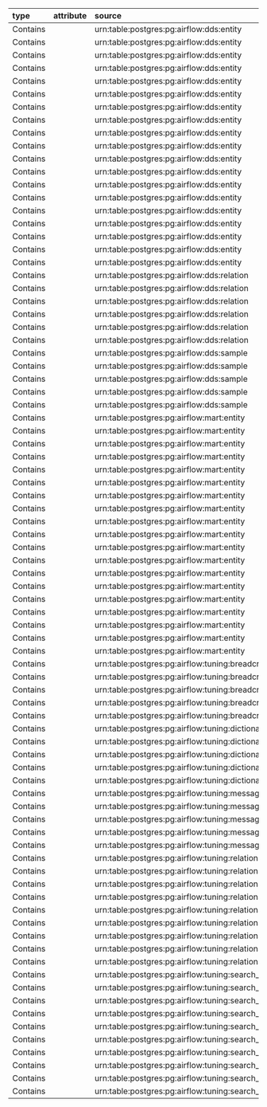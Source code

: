 | type     | attribute   | source                                                    | destination                                                               |
|:---------|:------------|:----------------------------------------------------------|:--------------------------------------------------------------------------|
| Contains |             | urn:table:postgres:pg:airflow:dds:entity                  | urn:column:postgres:pg:airflow:dds:entity:codes                           |
| Contains |             | urn:table:postgres:pg:airflow:dds:entity                  | urn:column:postgres:pg:airflow:dds:entity:entity_name                     |
| Contains |             | urn:table:postgres:pg:airflow:dds:entity                  | urn:column:postgres:pg:airflow:dds:entity:entity_name_short               |
| Contains |             | urn:table:postgres:pg:airflow:dds:entity                  | urn:column:postgres:pg:airflow:dds:entity:entity_type                     |
| Contains |             | urn:table:postgres:pg:airflow:dds:entity                  | urn:column:postgres:pg:airflow:dds:entity:filters                         |
| Contains |             | urn:table:postgres:pg:airflow:dds:entity                  | urn:column:postgres:pg:airflow:dds:entity:grid                            |
| Contains |             | urn:table:postgres:pg:airflow:dds:entity                  | urn:column:postgres:pg:airflow:dds:entity:htmls                           |
| Contains |             | urn:table:postgres:pg:airflow:dds:entity                  | urn:column:postgres:pg:airflow:dds:entity:info                            |
| Contains |             | urn:table:postgres:pg:airflow:dds:entity                  | urn:column:postgres:pg:airflow:dds:entity:json_data                       |
| Contains |             | urn:table:postgres:pg:airflow:dds:entity                  | urn:column:postgres:pg:airflow:dds:entity:json_data_ui                    |
| Contains |             | urn:table:postgres:pg:airflow:dds:entity                  | urn:column:postgres:pg:airflow:dds:entity:json_system                     |
| Contains |             | urn:table:postgres:pg:airflow:dds:entity                  | urn:column:postgres:pg:airflow:dds:entity:links                           |
| Contains |             | urn:table:postgres:pg:airflow:dds:entity                  | urn:column:postgres:pg:airflow:dds:entity:loaded_by                       |
| Contains |             | urn:table:postgres:pg:airflow:dds:entity                  | urn:column:postgres:pg:airflow:dds:entity:notifications                   |
| Contains |             | urn:table:postgres:pg:airflow:dds:entity                  | urn:column:postgres:pg:airflow:dds:entity:processed_dttm                  |
| Contains |             | urn:table:postgres:pg:airflow:dds:entity                  | urn:column:postgres:pg:airflow:dds:entity:search_data                     |
| Contains |             | urn:table:postgres:pg:airflow:dds:entity                  | urn:column:postgres:pg:airflow:dds:entity:tables                          |
| Contains |             | urn:table:postgres:pg:airflow:dds:entity                  | urn:column:postgres:pg:airflow:dds:entity:tags                            |
| Contains |             | urn:table:postgres:pg:airflow:dds:entity                  | urn:column:postgres:pg:airflow:dds:entity:urn                             |
| Contains |             | urn:table:postgres:pg:airflow:dds:relation                | urn:column:postgres:pg:airflow:dds:relation:attribute                     |
| Contains |             | urn:table:postgres:pg:airflow:dds:relation                | urn:column:postgres:pg:airflow:dds:relation:destination                   |
| Contains |             | urn:table:postgres:pg:airflow:dds:relation                | urn:column:postgres:pg:airflow:dds:relation:loaded_by                     |
| Contains |             | urn:table:postgres:pg:airflow:dds:relation                | urn:column:postgres:pg:airflow:dds:relation:processed_dttm                |
| Contains |             | urn:table:postgres:pg:airflow:dds:relation                | urn:column:postgres:pg:airflow:dds:relation:source                        |
| Contains |             | urn:table:postgres:pg:airflow:dds:relation                | urn:column:postgres:pg:airflow:dds:relation:type                          |
| Contains |             | urn:table:postgres:pg:airflow:dds:sample                  | urn:column:postgres:pg:airflow:dds:sample:cnt_rows                        |
| Contains |             | urn:table:postgres:pg:airflow:dds:sample                  | urn:column:postgres:pg:airflow:dds:sample:column_def                      |
| Contains |             | urn:table:postgres:pg:airflow:dds:sample                  | urn:column:postgres:pg:airflow:dds:sample:processed_dttm                  |
| Contains |             | urn:table:postgres:pg:airflow:dds:sample                  | urn:column:postgres:pg:airflow:dds:sample:sample_data                     |
| Contains |             | urn:table:postgres:pg:airflow:dds:sample                  | urn:column:postgres:pg:airflow:dds:sample:urn                             |
| Contains |             | urn:table:postgres:pg:airflow:mart:entity                 | urn:column:postgres:pg:airflow:mart:entity:codes                          |
| Contains |             | urn:table:postgres:pg:airflow:mart:entity                 | urn:column:postgres:pg:airflow:mart:entity:entity_name                    |
| Contains |             | urn:table:postgres:pg:airflow:mart:entity                 | urn:column:postgres:pg:airflow:mart:entity:entity_name_short              |
| Contains |             | urn:table:postgres:pg:airflow:mart:entity                 | urn:column:postgres:pg:airflow:mart:entity:entity_type                    |
| Contains |             | urn:table:postgres:pg:airflow:mart:entity                 | urn:column:postgres:pg:airflow:mart:entity:grid                           |
| Contains |             | urn:table:postgres:pg:airflow:mart:entity                 | urn:column:postgres:pg:airflow:mart:entity:htmls                          |
| Contains |             | urn:table:postgres:pg:airflow:mart:entity                 | urn:column:postgres:pg:airflow:mart:entity:info                           |
| Contains |             | urn:table:postgres:pg:airflow:mart:entity                 | urn:column:postgres:pg:airflow:mart:entity:json_data                      |
| Contains |             | urn:table:postgres:pg:airflow:mart:entity                 | urn:column:postgres:pg:airflow:mart:entity:json_data_ui                   |
| Contains |             | urn:table:postgres:pg:airflow:mart:entity                 | urn:column:postgres:pg:airflow:mart:entity:json_system                    |
| Contains |             | urn:table:postgres:pg:airflow:mart:entity                 | urn:column:postgres:pg:airflow:mart:entity:links                          |
| Contains |             | urn:table:postgres:pg:airflow:mart:entity                 | urn:column:postgres:pg:airflow:mart:entity:load_dt                        |
| Contains |             | urn:table:postgres:pg:airflow:mart:entity                 | urn:column:postgres:pg:airflow:mart:entity:loaded_by                      |
| Contains |             | urn:table:postgres:pg:airflow:mart:entity                 | urn:column:postgres:pg:airflow:mart:entity:notifications                  |
| Contains |             | urn:table:postgres:pg:airflow:mart:entity                 | urn:column:postgres:pg:airflow:mart:entity:processed_dttm                 |
| Contains |             | urn:table:postgres:pg:airflow:mart:entity                 | urn:column:postgres:pg:airflow:mart:entity:search_data                    |
| Contains |             | urn:table:postgres:pg:airflow:mart:entity                 | urn:column:postgres:pg:airflow:mart:entity:tables                         |
| Contains |             | urn:table:postgres:pg:airflow:mart:entity                 | urn:column:postgres:pg:airflow:mart:entity:tags                           |
| Contains |             | urn:table:postgres:pg:airflow:mart:entity                 | urn:column:postgres:pg:airflow:mart:entity:urn                            |
| Contains |             | urn:table:postgres:pg:airflow:tuning:breadcrumb           | urn:column:postgres:pg:airflow:tuning:breadcrumb:breadcrumb_entity        |
| Contains |             | urn:table:postgres:pg:airflow:tuning:breadcrumb           | urn:column:postgres:pg:airflow:tuning:breadcrumb:breadcrumb_urn           |
| Contains |             | urn:table:postgres:pg:airflow:tuning:breadcrumb           | urn:column:postgres:pg:airflow:tuning:breadcrumb:loaded_by                |
| Contains |             | urn:table:postgres:pg:airflow:tuning:breadcrumb           | urn:column:postgres:pg:airflow:tuning:breadcrumb:processed_dttm           |
| Contains |             | urn:table:postgres:pg:airflow:tuning:breadcrumb           | urn:column:postgres:pg:airflow:tuning:breadcrumb:urn                      |
| Contains |             | urn:table:postgres:pg:airflow:tuning:dictionary           | urn:column:postgres:pg:airflow:tuning:dictionary:code                     |
| Contains |             | urn:table:postgres:pg:airflow:tuning:dictionary           | urn:column:postgres:pg:airflow:tuning:dictionary:loaded_by                |
| Contains |             | urn:table:postgres:pg:airflow:tuning:dictionary           | urn:column:postgres:pg:airflow:tuning:dictionary:message_code             |
| Contains |             | urn:table:postgres:pg:airflow:tuning:dictionary           | urn:column:postgres:pg:airflow:tuning:dictionary:processed_dttm           |
| Contains |             | urn:table:postgres:pg:airflow:tuning:dictionary           | urn:column:postgres:pg:airflow:tuning:dictionary:type                     |
| Contains |             | urn:table:postgres:pg:airflow:tuning:messages             | urn:column:postgres:pg:airflow:tuning:messages:code                       |
| Contains |             | urn:table:postgres:pg:airflow:tuning:messages             | urn:column:postgres:pg:airflow:tuning:messages:lang                       |
| Contains |             | urn:table:postgres:pg:airflow:tuning:messages             | urn:column:postgres:pg:airflow:tuning:messages:loaded_by                  |
| Contains |             | urn:table:postgres:pg:airflow:tuning:messages             | urn:column:postgres:pg:airflow:tuning:messages:processed_dttm             |
| Contains |             | urn:table:postgres:pg:airflow:tuning:messages             | urn:column:postgres:pg:airflow:tuning:messages:text                       |
| Contains |             | urn:table:postgres:pg:airflow:tuning:relations_type       | urn:column:postgres:pg:airflow:tuning:relations_type:attribute_group_code |
| Contains |             | urn:table:postgres:pg:airflow:tuning:relations_type       | urn:column:postgres:pg:airflow:tuning:relations_type:attribute_type       |
| Contains |             | urn:table:postgres:pg:airflow:tuning:relations_type       | urn:column:postgres:pg:airflow:tuning:relations_type:loaded_by            |
| Contains |             | urn:table:postgres:pg:airflow:tuning:relations_type       | urn:column:postgres:pg:airflow:tuning:relations_type:processed_dttm       |
| Contains |             | urn:table:postgres:pg:airflow:tuning:relations_type       | urn:column:postgres:pg:airflow:tuning:relations_type:relation_type        |
| Contains |             | urn:table:postgres:pg:airflow:tuning:relations_type       | urn:column:postgres:pg:airflow:tuning:relations_type:source_group_code    |
| Contains |             | urn:table:postgres:pg:airflow:tuning:relations_type       | urn:column:postgres:pg:airflow:tuning:relations_type:source_type          |
| Contains |             | urn:table:postgres:pg:airflow:tuning:relations_type       | urn:column:postgres:pg:airflow:tuning:relations_type:target_group_code    |
| Contains |             | urn:table:postgres:pg:airflow:tuning:relations_type       | urn:column:postgres:pg:airflow:tuning:relations_type:target_type          |
| Contains |             | urn:table:postgres:pg:airflow:tuning:search_help          | urn:column:postgres:pg:airflow:tuning:search_help:info_code               |
| Contains |             | urn:table:postgres:pg:airflow:tuning:search_help          | urn:column:postgres:pg:airflow:tuning:search_help:loaded_by               |
| Contains |             | urn:table:postgres:pg:airflow:tuning:search_help          | urn:column:postgres:pg:airflow:tuning:search_help:name                    |
| Contains |             | urn:table:postgres:pg:airflow:tuning:search_help          | urn:column:postgres:pg:airflow:tuning:search_help:processed_dttm          |
| Contains |             | urn:table:postgres:pg:airflow:tuning:search_help          | urn:column:postgres:pg:airflow:tuning:search_help:title_code              |
| Contains |             | urn:table:postgres:pg:airflow:tuning:search_help          | urn:column:postgres:pg:airflow:tuning:search_help:type                    |
| Contains |             | urn:table:postgres:pg:airflow:tuning:search_system_x_type | urn:column:postgres:pg:airflow:tuning:search_system_x_type:loaded_by      |
| Contains |             | urn:table:postgres:pg:airflow:tuning:search_system_x_type | urn:column:postgres:pg:airflow:tuning:search_system_x_type:processed_dttm |
| Contains |             | urn:table:postgres:pg:airflow:tuning:search_system_x_type | urn:column:postgres:pg:airflow:tuning:search_system_x_type:system_name    |
| Contains |             | urn:table:postgres:pg:airflow:tuning:search_system_x_type | urn:column:postgres:pg:airflow:tuning:search_system_x_type:type_name      |